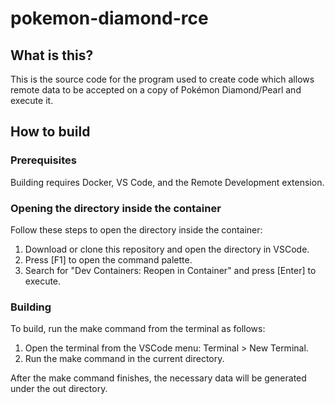# pokemon-diamond-rce
## What is this?
This is the source code for the program used to create code which allows remote data to be accepted on
a copy of Pokémon Diamond/Pearl and execute it.

## How to build
### Prerequisites
Building requires Docker, VS Code, and the Remote Development extension.
### Opening the directory inside the container
Follow these steps to open the directory inside the container:
1. Download or clone this repository and open the directory in VSCode.
2. Press [F1] to open the command palette.
3. Search for "Dev Containers: Reopen in Container" and press [Enter] to execute.
### Building
To build, run the make command from the terminal as follows:

1. Open the terminal from the VSCode menu: Terminal > New Terminal.
2. Run the make command in the current directory.

After the make command finishes, the necessary data will be generated under the out directory.